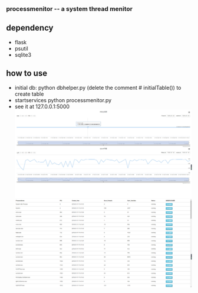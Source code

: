 ### processmenitor -- a system thread menitor 
## dependency
* flask
* psutil
* sqlite3

## how to use
* initial db:  python dbhelper.py (delete the comment #  initialTable()) to create table
* startservices python processmenitor.py
* see it at 127.0.0.1:5000
![Alt text](https://github.com/Moersity/processmenitor/blob/master/md/1.jpg)
![Alt text](https://github.com/Moersity/processmenitor/blob/master/md/2.jpg)
